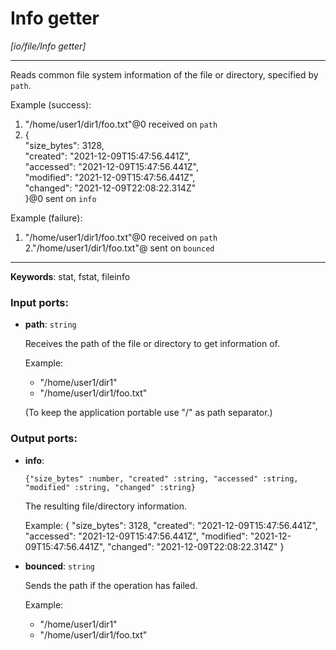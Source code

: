 # Info getter

_[io/file/Info getter]_

---

Reads common file system information of the file or directory, specified by `path`.  
  
Example (success):  
1. "/home/user1/dir1/foo.txt"@0 received on `path`  
2. {  
  "size_bytes": 3128,  
  "created": "2021-12-09T15:47:56.441Z",  
  "accessed": "2021-12-09T15:47:56.441Z",  
  "modified": "2021-12-09T15:47:56.441Z",  
  "changed": "2021-12-09T22:08:22.314Z"  
}@0 sent on `info`  
  
Example (failure):  
1. "/home/user1/dir1/foo.txt"@0 received on `path`  
2."/home/user1/dir1/foo.txt"@ sent on `bounced`  

---

__Keywords__: stat, fstat, fileinfo

### Input ports:

* __path__: ` string `

    Receives the path of the file or directory to get information of.
    
    Example:
    - "/home/user1/dir1"
    - "/home/user1/dir1/foo.txt"
    
    (To keep the application portable use "/" as path separator.)

### Output ports:

* __info__: 
    ```
    {"size_bytes" :number, "created" :string, "accessed" :string, "modified" :string, "changed" :string}
    ```

    The resulting file/directory information.
    
    Example:
    {
      "size_bytes": 3128,
      "created": "2021-12-09T15:47:56.441Z",
      "accessed": "2021-12-09T15:47:56.441Z",
      "modified": "2021-12-09T15:47:56.441Z",
      "changed": "2021-12-09T22:08:22.314Z"
    }


* __bounced__: ` string `

    Sends the path if the operation has failed.
    
    Example:
    - "/home/user1/dir1"
    - "/home/user1/dir1/foo.txt"

